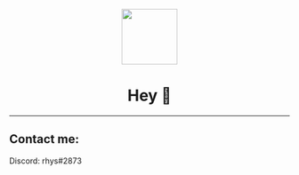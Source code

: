 <p align="center"><img src="https://avatars.githubusercontent.com/u/87879237?s=400&u=50acdcf1e7c20540d9c7547e14bbe02d5848f351&v=4" width="100"/></p>
<h1 align="center">Hey 👋 </h1>
  <hr></hr>
<h2>Contact me:</h2>
<p>Discord: rhys#2873</p>
